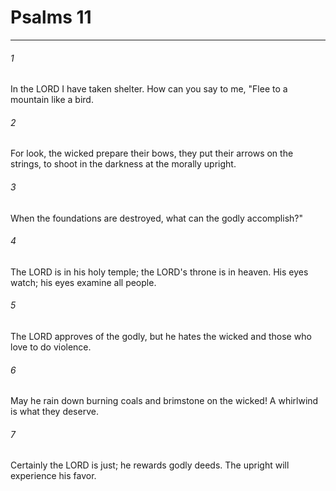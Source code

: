 # Psalms 11
***



###### 1 
In the LORD I have taken shelter. How can you say to me, "Flee to a mountain like a bird. 

###### 2 
For look, the wicked prepare their bows, they put their arrows on the strings, to shoot in the darkness at the morally upright. 

###### 3 
When the foundations are destroyed, what can the godly accomplish?" 

###### 4 
The LORD is in his holy temple; the LORD's throne is in heaven. His eyes watch; his eyes examine all people. 

###### 5 
The LORD approves of the godly, but he hates the wicked and those who love to do violence. 

###### 6 
May he rain down burning coals and brimstone on the wicked! A whirlwind is what they deserve. 

###### 7 
Certainly the LORD is just; he rewards godly deeds. The upright will experience his favor.
